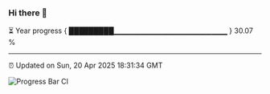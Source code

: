 ### Hi there 👋

⏳ Year progress { █████████▁▁▁▁▁▁▁▁▁▁▁▁▁▁▁▁▁▁▁▁▁ } 30.07 %

---

⏰ Updated on Sun, 20 Apr 2025 18:31:34 GMT

![Progress Bar CI](https://github.com/DhruviPatel157/GitHub-Actions-Demo/workflows/Progress%20Bar%20CI/badge.svg)
